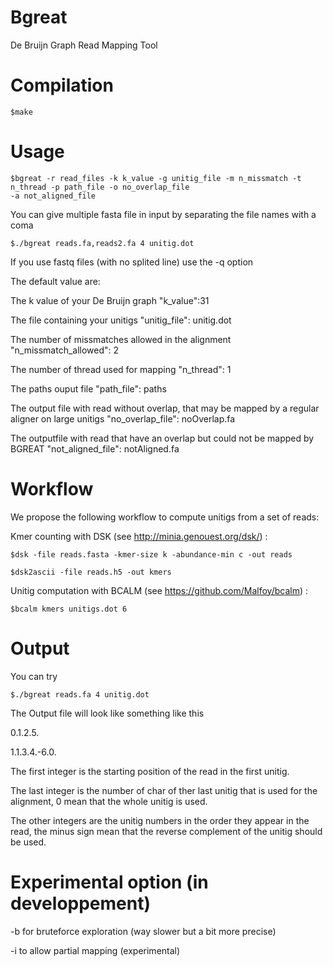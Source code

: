 Bgreat
=====
De Bruijn Graph Read Mapping Tool

Compilation
====
	$make

Usage
====
	$bgreat -r read_files -k k_value -g unitig_file -m n_missmatch -t n_thread -p path_file -o no_overlap_file 
	-a not_aligned_file

You can give multiple fasta file in input by separating the file names with a coma
	
	$./bgreat reads.fa,reads2.fa 4 unitig.dot

If you use fastq files (with no splited line) use the -q option

The default value are:
 

The k value of your De Bruijn graph
"k_value":31
 

The file containing your unitigs
"unitig_file": unitig.dot
 

The number of missmatches allowed in the alignment
"n_missmatch_allowed": 2
 

The number of thread used for mapping
"n_thread": 1
 

The paths ouput file 
"path_file": paths
 

The output file with read without overlap, that may be mapped by a regular aligner on large unitigs
"no_overlap_file": noOverlap.fa
 

The outputfile with read that have an overlap but could not be mapped by BGREAT
"not_aligned_file": notAligned.fa


Workflow
====


We propose the following workflow to compute unitigs from a set of reads:


Kmer counting with DSK (see http://minia.genouest.org/dsk/) :

	$dsk -file reads.fasta -kmer-size k -abundance-min c -out reads

	$dsk2ascii -file reads.h5 -out kmers


Unitig computation with BCALM (see https://github.com/Malfoy/bcalm) :

	$bcalm kmers unitigs.dot 6

Output
====
You can try

	$./bgreat reads.fa 4 unitig.dot

The Output file will look like something like this

0.1.2.5.

1.1.3.4.-6.0.

The first integer is the starting position of the read in the first unitig.

The last integer is the number of char of ther last unitig that is used for the alignment, 0 mean that the whole unitig is used.

The other integers are the unitig numbers in the order they appear in the read, the minus sign mean that the reverse complement of the unitig should be used.





Experimental option (in developpement)
====
-b for bruteforce exploration (way slower but a bit more precise)

-i to allow partial mapping (experimental)
